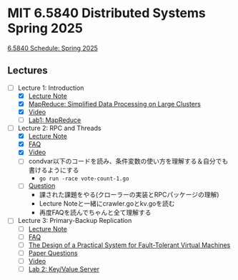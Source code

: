 # MIT 6.5840 Distributed Systems Spring 2025

[6.5840 Schedule: Spring 2025](https://pdos.csail.mit.edu/6.824/schedule.html)

## Lectures

- [ ] Lecture 1: Introduction
  - [x] [Lecture Note](lectures/01/l01.txt)
  - [x] [MapReduce: Simplified Data Processing on Large Clusters](lectures/01/mapreduce.pdf)
  - [x] [Video](https://youtu.be/WtZ7pcRSkOA?si=VU9nhFMlDNbbx08N)
  - [ ] [Lab1: MapReduce](https://pdos.csail.mit.edu/6.824/labs/lab-mr.html)
- [ ] Lecture 2: RPC and Threads
  - [x] [Lecture Note](lectures/02/l-rpc.txt)
  - [x] [FAQ](lectures/02/tour-faq.txt)
  - [x] [Video](https://youtu.be/oZR76REwSyA?si=ujUaFr8AePOjSzWn)
  - [ ] condvar以下のコードを読み、条件変数の使い方を理解する＆自分でも書けるようにする
    - `go run -race vote-count-1.go`
  - [ ] [Question](https://pdos.csail.mit.edu/6.824/questions.html?q=q-gointro&lec=2)
    - 課された課題をやる(クローラーの実装とRPCパッケージの理解)
    - Lecture Noteと一緒にcrawler.goとkv.goを読む
    - 再度FAQを読んでちゃんと全て理解する
- [ ] Lecture 3: Primary-Backup Replication
  - [ ] [Lecture Note](lectures/03/l-vm-ft.txt)
  - [ ] [FAQ](lectures/03/vm-ft-faq.txt)
  - [ ] [The Design of a Practical System for Fault-Tolerant Virtual Machines](https://pdos.csail.mit.edu/6.824/papers/vm-ft.pdf)
  - [ ] [Paper Questions](https://pdos.csail.mit.edu/6.824/questions.html?q=q-vm-ft&lec=3)
  - [ ] [Video](https://youtu.be/gXiDmq1zDq4?si=vBWLws_WE0pgZZMF)
  - [ ] [Lab 2: Key/Value Server](https://pdos.csail.mit.edu/6.824/labs/lab-kvsrv1.html)
